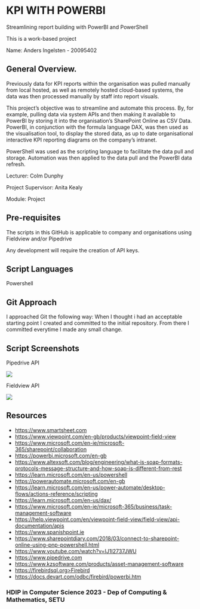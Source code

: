 # KPI WITH POWERBI

Streamlining report building with PowerBI and PowerShell

This is a work-based project

Name: Anders Ingelsten - 20095402

## General Overview.

Previously data for KPI reports within the organisation was pulled manually from local hosted, as well as remotely hosted cloud-based systems, the data was then processed manually by staff into report visuals.

This project’s objective was to streamline and automate this process. By, for example, pulling data via system APIs and then making it available to PowerBI by storing it into the organisation’s SharePoint Online as CSV Data. PowerBI, in conjunction with the formula language DAX, was then used as the visualisation tool, to display the stored data, as up to date organisational interactive KPI reporting diagrams on the company’s intranet. 

PowerShell was used as the scripting language to facilitate the data pull and storage. Automation was then applied to the data pull and the PowerBI data refresh.

Lecturer: Colm Dunphy

Project Supervisor: Anita Kealy

Module: Project

## Pre-requisites

The scripts in this GitHub is applicable to company and organisations using Fieldview and/or Pipedrive

Any development will require the creation of API keys.

## Script Languages

Powershell

## Git Approach

I approached Git the following way: When I thought i had an acceptable starting point I created and committed to the initial
repository. From there I committed everytime I made any small change. 

## Script Screenshots

Pipedrive API

![][view2]

Fieldview API

![][view1]

## Resources

* https://www.smartsheet.com
* https://www.viewpoint.com/en-gb/products/viewpoint-field-view
* https://www.microsoft.com/en-ie/microsoft-365/sharepoint/collaboration
* https://powerbi.microsoft.com/en-gb
* https://www.altexsoft.com/blog/engineering/what-is-soap-formats-protocols-message-structure-and-how-soap-is-different-from-rest
* https://learn.microsoft.com/en-us/powershell
* https://powerautomate.microsoft.com/en-gb
* https://learn.microsoft.com/en-us/power-automate/desktop-flows/actions-reference/scripting
* https://learn.microsoft.com/en-us/dax/
* https://www.microsoft.com/en-ie/microsoft-365/business/task-management-software
* https://help.viewpoint.com/en/viewpoint-field-view/field-view/api-documentation/apis
* https://www.spanishpoint.ie
* https://www.sharepointdiary.com/2018/03/connect-to-sharepoint-online-using-pnp-powershell.html
* https://www.youtube.com/watch?v=IJ1I2737JWU
* https://www.pipedrive.com
* https://www.kzsoftware.com/products/asset-management-software
* https://firebirdsql.org>Firebird
* https://docs.devart.com/odbc/firebird/powerbi.htm


### HDIP in Computer Science 2023 - Dep of Computing & Mathematics, SETU

[view1]: https://github.com/ingelsten/HDIP-POWERBI-Project/blob/master/Background%20Data/Fieldview.PNG
[view2]: https://github.com/ingelsten/HDIP-POWERBI-Project/blob/master/Background%20Data/PipeDrive.PNG
